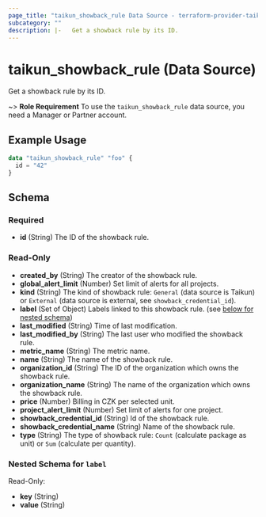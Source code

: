```yaml
---
page_title: "taikun_showback_rule Data Source - terraform-provider-taikun"
subcategory: ""
description: |-   Get a showback rule by its ID.
---
```


# taikun_showback_rule (Data Source)

Get a showback rule by its ID.

~> **Role Requirement** To use the `taikun_showback_rule` data source, you need a Manager or Partner account.

## Example Usage

```terraform
data "taikun_showback_rule" "foo" {
  id = "42"
}
```

<!-- schema generated by tfplugindocs -->
## Schema

### Required

- **id** (String) The ID of the showback rule.

### Read-Only

- **created_by** (String) The creator of the showback rule.
- **global_alert_limit** (Number) Set limit of alerts for all projects.
- **kind** (String) The kind of showback rule: `General` (data source is Taikun) or `External` (data source is external, see `showback_credential_id`).
- **label** (Set of Object) Labels linked to this showback rule. (see [below for nested schema](#nestedatt--label))
- **last_modified** (String) Time of last modification.
- **last_modified_by** (String) The last user who modified the showback rule.
- **metric_name** (String) The metric name.
- **name** (String) The name of the showback rule.
- **organization_id** (String) The ID of the organization which owns the showback rule.
- **organization_name** (String) The name of the organization which owns the showback rule.
- **price** (Number) Billing in CZK per selected unit.
- **project_alert_limit** (Number) Set limit of alerts for one project.
- **showback_credential_id** (String) Id of the showback rule.
- **showback_credential_name** (String) Name of the showback rule.
- **type** (String) The type of showback rule: `Count` (calculate package as unit) or `Sum` (calculate per quantity).

<a id="nestedatt--label"></a>
### Nested Schema for `label`

Read-Only:

- **key** (String)
- **value** (String)



